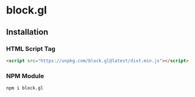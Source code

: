 # block.gl

## Installation

### HTML Script Tag

``` html
<script src="https://unpkg.com/block.gl@latest/dist.min.js"></script>
```

### NPM Module

``` bash
npm i block.gl
```

